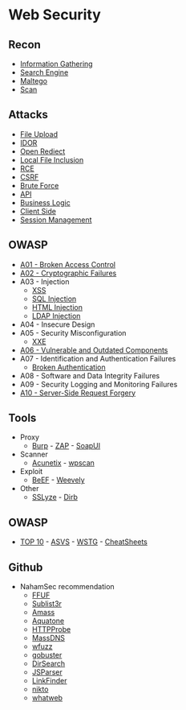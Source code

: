 # Web Security

## Recon
- [Information Gathering](Attacks/information-gathering.md)
- [Search Engine](Attacks/search-engine.md)
- [Maltego](Attacks/maltego.md)
- [Scan](Attacks/scan.md)

## Attacks
- [File Upload](Attacks/file-upload.md)
- [IDOR](Attacks/idor.md)
- [Open Rediect](Attacks/open-redirect.md)
- [Local File Inclusion](Attacks/lfi.md)
- [RCE](Attacks/rce.md)
- [CSRF](Attacks/csrf.md)
- [Brute Force](Attacks/brute-force.md)
- [API](Attacks/api.md)
- [Business Logic](Attacks/business-logic.md)
- [Client Side](Attacls/client-side.md)
- [Session Management](Attacks/session-management.md)

## OWASP
- [A01 - Broken Access Control](Attacks/broken-access-control.md)
- [A02 - Cryptographic Failures](Attacks/cryptography.md)
- A03 - Injection
  - [XSS](Attacks/xss.md)  
  - [SQL Injection](Attacks/sql-injection.md)
  - [HTML Injection](Attacks/html-injection.md)
  - [LDAP Injection](Attacks/ldap-injection.md)
- A04 - Insecure Design 
- A05 - Security Misconfiguration 
  - [XXE](Attacks/xxe.md)
- [A06 - Vulnerable and Outdated Components](Attacks/vulnerable-components.md)
- A07 - Identification and Authentication Failures
  - [Broken Authentication](Attacks/broken-authentication.md) 
- A08 - Software and Data Integrity Failures
- A09 - Security Logging and Monitoring Failures
- [A10 - Server-Side Request Forgery](Attacks/ssrf.md)

## Tools
- Proxy
  - [Burp](/Tools/burp.md) - [ZAP](/Tools/zap.md) - [SoapUI](/Tools/soapui.md)
- Scanner
  - [Acunetix](/Tools/acunetix.md) - [wpscan](https://github.com/wpscanteam/wpscan)
- Exploit
  - [BeEF](/Tools/beef.md) - [Weevely](/Tools/weevely.md)
- Other
  - [SSLyze](/Tools/sslyze.md) - [Dirb](/Tools/dirb.md)

## OWASP
- [TOP 10](https://github.com/OWASP/Top10/tree/master/2021/docs) - [ASVS](https://github.com/OWASP/ASVS/tree/master/5.0/en) - [WSTG](https://github.com/OWASP/wstg/tree/master/document/4-Web_Application_Security_Testing) - [CheatSheets](https://github.com/OWASP/CheatSheetSeries/tree/master/cheatsheets)

## Github
- NahamSec recommendation
  - [FFUF](https://github.com/ffuf/ffuf)
  - [Sublist3r](https://github.com/aboul3la/Sublist3r)
  - [Amass](https://github.com/OWASP/Amass)
  - [Aquatone](https://github.com/michenriksen/aquatone)
  - [HTTPProbe](https://github.com/tomnomnom/httprobe)
  - [MassDNS](https://github.com/blechschmidt/massdns)
  - [wfuzz](https://github.com/xmendez/wfuzz)
  - [gobuster](https://github.com/OJ/gobuster)
  - [DirSearch](https://github.com/maurosoria/dirsearch)
  - [JSParser](https://github.com/nahamsec/JSParser)
  - [LinkFinder](https://github.com/GerbenJavado/LinkFinder)
  - [nikto](https://github.com/sullo/nikto)
  - [whatweb](https://github.com/urbanadventurer/WhatWeb)
  
